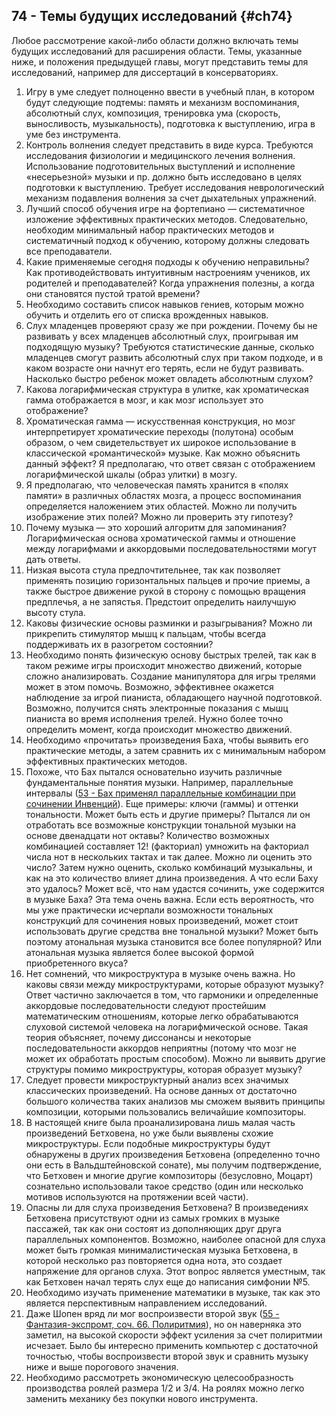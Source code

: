 ## 74 - Темы будущих исследований {#ch74}

Любое рассмотрение какой-либо области должно включать темы будущих исследований для расширения области. Темы, указанные ниже, и положения предыдущей главы, могут представить темы для исследований, например для диссертаций в консерваториях.

1. Игру в уме следует полноценно ввести в учебный план, в котором будут следующие подтемы: память и механизм воспоминания, абсолютный слух, композиция, тренировка ума (скорость, выносливость, музыкальность), подготовка к выступлению, игра в уме без инструмента.
2. Контроль волнения следует представить в виде курса. Требуются исследования физиологии и медицинского лечения волнения. Использование подготовительных выступлений и исполнение «несерьезной» музыки и пр. должно быть исследовано в целях подготовки к выступлению. Требует исследования неврологический механизм подавления волнения за счет дыхательных упражнений.
3. Лучший способ обучения игре на фортепиано — систематичное изложение эффективных практических методов. Следовательно, необходим минимальный набор практических методов и систематичный подход к обучению, которому должны следовать все преподаватели.
4. Какие применяемые сегодня подходы к обучению неправильны? Как противодействовать интуитивным настроениям учеников, их родителей и преподавателей? Когда упражнения полезны, а когда они становятся пустой тратой времени?
5. Необходимо составить список навыков гениев, которым можно обучить и отделить его от списка врожденных навыков.
6. Слух младенцев проверяют сразу же при рождении. Почему бы не развивать у всех младенцев абсолютный слух, проигрывая им подходящую музыку? Требуются статистические данные, сколько младенцев смогут развить абсолютный слух при таком подходе, и в каком возрасте они начнут его терять, если не будут развивать. Насколько быстро ребенок может овладеть абсолютным слухом?
7. Какова логарифмическая структура в улитке, как хроматическая гамма отображается в мозг, и как мозг использует это отображение?
8. Хроматическая гамма — искусственная конструкция, но мозг интерпретирует хроматические переходы (полутона) особым образом, о чем свидетельствует их широкое использование в классической «романтической» музыке. Как можно объяснить данный эффект? Я предполагаю, что ответ связан с отображением логарифмической шкалы (образ улитки) в мозгу.
9. Я предполагаю, что человеческая память хранится в «полях памяти» в различных областях мозга, а процесс воспоминания определяется наложением этих областей. Можно ли получить изображение этих полей? Можно ли проверить эту гипотезу?
10. Почему музыка — это хороший алгоритм для запоминания? Логарифмическая основа хроматической гаммы и отношение между логарифмами и аккордовыми последовательностями могут дать ответы.
11. Низкая высота стула предпочтительнее, так как позволяет применять позицию горизонтальных пальцев и прочие приемы, а также быстрое движение рукой в сторону с помощью вращения предплечья, а не запястья. Предстоит определить наилучшую высоту стула.
12. Каковы физические основы разминки и разыгрывания? Можно ли прикрепить стимулятор мышц к пальцам, чтобы всегда поддерживать их в разогретом состоянии?
13. Необходимо понять физическую основу быстрых трелей, так как в таком режиме игры происходит множество движений, которые сложно анализировать. Создание манипулятора для игры трелями может в этом помочь. Возможно, эффективнее окажется наблюдение за игрой пианиста, обладающего научной подготовкой. Возможно, получится снять электронные показания с мышц пианиста во время исполнения трелей. Нужно более точно определить момент, когда происходит множество движений.
14. Необходимо «прочитать» произведения Баха, чтобы выявить его практические методы, а затем сравнить их с минимальным набором эффективных практических методов.
15. Похоже, что Бах пытался основательно изучить различные фундаментальные понятия музыки. Например, параллельные интервалы ([53 - Бах применял параллельные комбинации при сочинении Инвенций](#ch53)). Еще примеры: ключи (гаммы) и оттенки тональности. Может быть есть и другие примеры? Пытался ли он отработать все возможные конструкции тональной музыки на основе двенадцати нот октавы? Количество возможных комбинацией составляет 12! (факториал) умножить на факториал числа нот в нескольких тактах и так далее. Можно ли оценить это число? Затем нужно оценить, сколько комбинаций музыкальны, и как на это количество влияет длина произведения. А что если Баху это удалось? Может всё, что нам удастся сочинить, уже содержится в музыке Баха? Эта тема очень важна. Если есть вероятность, что мы уже практически исчерпали возможности тональных конструкций для сочинения новых произведений, может стоит использовать другие средства вне тональной музыки? Может быть поэтому атональная музыка становится все более популярной? Или атональная музыка является более высокой формой приобретенного вкуса?
16. Нет сомнений, что микроструктура в музыке очень важна. Но каковы связи между микроструктурами, которые образуют музыку? Ответ частично заключается в том, что гармоники и определенные аккордовые последовательности следуют простейшим математическим отношениям, которые легко обрабатываются слуховой системой человека на логарифмической основе. Такая теория объясняет, почему диссонансы и некоторые последовательности аккордов неприятны (потому что мозг не может их обработать простым способом). Можно ли выявить другие структуры помимо микроструктуры, которая образует музыку?
17. Следует провести микроструктурный анализ всех значимых классических произведений. На основе данных от достаточно большого количества таких анализов мы сможем выявить принципы композиции, которыми пользовались величайшие композиторы.
18. В настоящей книге была проанализирована лишь малая часть произведений Бетховена, но уже были выявлены схожие микроструктуры. Если подобные микроструктуры будут обнаружены в других произведения Бетховена (определенно точно они есть в Вальдштейновской сонате), мы получим подтверждение, что Бетховен и многие другие композиторы (безусловно, Моцарт) сознательно использовали такое средство (один или несколько мотивов используются на протяжении всей части).
19. Опасны ли для слуха произведения Бетховена? В произведениях Бетховена присутствуют одни из самых громких в музыке пассажей, так как они состоят из дополняющих друг друга параллельных компонентов. Возможно, наиболее опасной для слуха может быть громкая минималистическая музыка Бетховена, в которой несколько раз повторяется одна нота, это создает напряжение для органов слуха. Этот вопрос является уместным, так как Бетховен начал терять слух еще до написания симфонии №5.
20. Необходимо изучать применение математики в музыке, так как это является перспективным направлением исследований.
21. Даже Шопен вряд ли мог воспроизвести второй звук ([55 - Фантазия-экспромт, соч. 66. Полиритмия](#ch55)), но он наверняка это заметил, на высокой скорости эффект усиления за счет полиритмии исчезает. Было бы интересно применить компьютер с достаточной точностью, чтобы воспроизвести второй звук и сравнить музыку ниже и выше порогового значения.
22. Необходимо рассмотреть экономическую целесообразность производства роялей размера 1/2 и 3/4. На роялях можно легко заменить механику без покупки нового инструмента.
